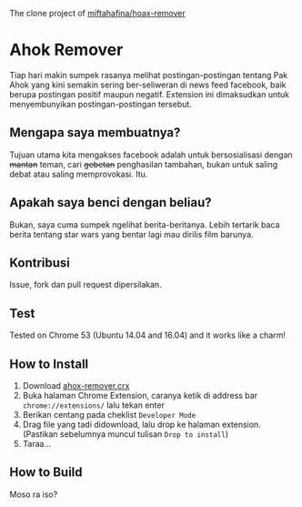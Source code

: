 The clone project of [miftahafina/hoax-remover](https://github.com/miftahafina/hoax-remover)

# Ahok Remover
Tiap hari makin sumpek rasanya melihat postingan-postingan tentang Pak Ahok yang kini semakin sering ber-seliweran di news feed facebook, baik berupa postingan positif maupun negatif. Extension ini dimaksudkan untuk menyembunyikan postingan-postingan tersebut.

## Mengapa saya membuatnya?
Tujuan utama kita mengakses facebook adalah untuk bersosialisasi dengan ~~mantan~~ teman, cari ~~gebetan~~ penghasilan tambahan, bukan untuk saling debat atau saling memprovokasi. Itu.

## Apakah saya benci dengan beliau?
Bukan, saya cuma sumpek ngelihat berita-beritanya. Lebih tertarik baca berita tentang star wars yang bentar lagi mau dirilis film barunya.

## Kontribusi
Issue, fork dan pull request dipersilakan.

## Test
Tested on Chrome 53 (Ubuntu 14.04 and 16.04) and it works like a charm!

## How to Install
1. Download [ahox-remover.crx](https://github.com/miftahafina/ahok-remover/raw/master/dist/ahok-remover.crx)
2. Buka halaman Chrome Extension, caranya ketik di address bar `chrome://extensions/` lalu tekan enter
3. Berikan centang pada cheklist `Developer Mode`
4. Drag file yang tadi didownload, lalu drop ke halaman extension. (Pastikan sebelumnya muncul tulisan `Drop to install`)
5. Taraa...

## How to Build
Moso ra iso?
